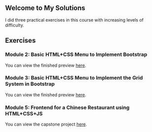 ## Welcome to My Solutions

I did three practical exercises in this course with increasing levels of difficulty. 

## Exercises

### Module 2: Basic HTML+CSS Menu to Implement Bootstrap

You can view the finished preview [here](https://ps4449.github.io/coursera-html-css-johnhopkins/module2-solution/index.html).

### Module 3: Basic HTML+CSS Menu to Implement the Grid System in Bootstrap

You can view the finished preview [here](https://ps4449.github.io/coursera-html-css-johnhopkins/module3-solution/index.html).

### Module 5: Frontend for a Chinese Restaurant using HTML+CSS+JS

You can view the capstone project [here](.https://ps4449.github.io/coursera-html-css-johnhopkins/module5-solution/index.html). 
